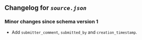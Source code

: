 ## Changelog for *`source.json`*

### Minor changes since schema version 1

* Add `submitter_comment`, `submitted_by` and `creation_timestamp`.
